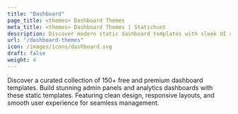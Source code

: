 ```yaml
---
title: "Dashboard"
page_title: <themes> Dashboard Themes
meta_title: <themes> Dashboard Themes | Statichunt
description: Discover modern static dashboard templates with sleek UI and powerful features. Perfect for admin panels and analytics.
url: "/dashboard-themes"
icon: /images/icons/dashboard.svg
draft: false
weight: 4
---
```


Discover a curated collection of 150+ free and premium dashboard templates. Build stunning admin panels and analytics dashboards with these static templates. Featuring clean design, responsive layouts, and smooth user experience for seamless management.
